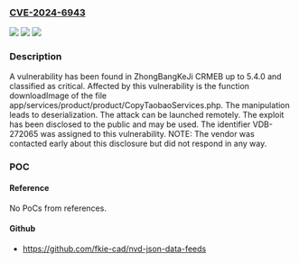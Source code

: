 ### [CVE-2024-6943](https://cve.mitre.org/cgi-bin/cvename.cgi?name=CVE-2024-6943)
![](https://img.shields.io/static/v1?label=Product&message=CRMEB&color=blue)
![](https://img.shields.io/static/v1?label=Version&message=%3D%205.0%20&color=brighgreen)
![](https://img.shields.io/static/v1?label=Vulnerability&message=CWE-502%20Deserialization&color=brighgreen)

### Description

A vulnerability has been found in ZhongBangKeJi CRMEB up to 5.4.0 and classified as critical. Affected by this vulnerability is the function downloadImage of the file app/services/product/product/CopyTaobaoServices.php. The manipulation leads to deserialization. The attack can be launched remotely. The exploit has been disclosed to the public and may be used. The identifier VDB-272065 was assigned to this vulnerability. NOTE: The vendor was contacted early about this disclosure but did not respond in any way.

### POC

#### Reference
No PoCs from references.

#### Github
- https://github.com/fkie-cad/nvd-json-data-feeds

